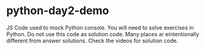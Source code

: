 # python-day2-demo

JS Code used to mock Python console. You will need to solve exercises in Python. Do not use this code as solution code. Many places ar eintentionally different from answer solutions. Check the videos for solution code.
